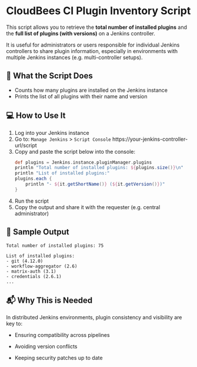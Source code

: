 # CloudBees CI  Plugin Inventory Script

This script allows you to retrieve the **total number of installed plugins** and the **full list of plugins (with versions)** on a Jenkins controller.

It is useful for administrators or users responsible for individual Jenkins controllers to share plugin information, especially in environments with multiple Jenkins instances (e.g. multi-controller setups).

## 🧾 What the Script Does

- Counts how many plugins are installed on the Jenkins instance
- Prints the list of all plugins with their name and version

## 💻 How to Use It

1. Log into your Jenkins instance
2. Go to: `Manage Jenkins` > `Script Console` https://your-jenkins-controller-url/script
3. Copy and paste the script below into the console:
   ```groovy
   def plugins = Jenkins.instance.pluginManager.plugins
   println "Total number of installed plugins: ${plugins.size()}\n"
   println "List of installed plugins:"
   plugins.each {
       println "- ${it.getShortName()} (${it.getVersion()})"
   }
4. Run the script
5. Copy the output and share it with the requester (e.g. central administrator)

## 📌 Sample Output
 ```
Total number of installed plugins: 75

List of installed plugins:
- git (4.12.0)
- workflow-aggregator (2.6)
- matrix-auth (3.1)
- credentials (2.6.1)
...
 ```

## 📬 Why This is Needed

In distributed Jenkins environments, plugin consistency and visibility are key to:

- Ensuring compatibility across pipelines

- Avoiding version conflicts

- Keeping security patches up to date

